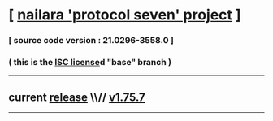 
# [ [nailara 'protocol seven' project](http://nailara.network/) ]

### [ source code version : 21.0296-3558.0 ]

### ( this is the [ISC license](license)d "base" branch )
---
## current [release](https://github.com/taekiten/nailara/releases) \\\\// [v1.75.7](https://github.com/taekiten/nailara/releases/tag/v1.75.7)
---
